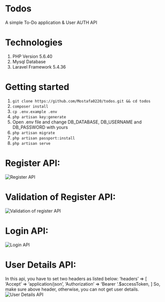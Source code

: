 # Todos 
A simple To-Do application & User AUTH API
# Technologies
1. PHP Version 5.6.40
2. Mysql Database
3. Laravel Framework 5.4.36
# Getting started
1. `git clone https://github.com/Mostafa0220/todos.git && cd todos`
2. `composer install`
3. `cp .env.example .env`
4. `php artisan key:generate`
5. Open .env file and change DB_DATABASE, DB_USERNAME and  DB_PASSWORD with yours
6. `php artisan migrate`
7. `php artisan passport:install`
8. `php artisan serve`

# Register API:
![Register API](http://mos-tafa.com/code_img/todos/register_api.png)

# Validation of Register API:
![Validation of register API](http://mos-tafa.com/code_img/todos/validation-of-register_api.png)

# Login API:
![Login API](http://mos-tafa.com/code_img/todos/login_api.png)

# User Details API:
In this api, you have to set two headers as listed below:
‘headers’ => [
‘Accept’ => ‘application/json’,
‘Authorization’ => ‘Bearer ‘.$accessToken,
]
So, make sure above header, otherwise, you can not get user details.
![User Details API](http://mos-tafa.com/code_img/todos/details_api.png)
